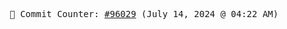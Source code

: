 <p align="center">
    <samp>
        📮 Commit Counter: <a href="https://github.com/Javascript-void0/Javascript-void0/commits/main">#96029</a> (July 14, 2024 @ 04:22 AM)
    </samp>
</p>